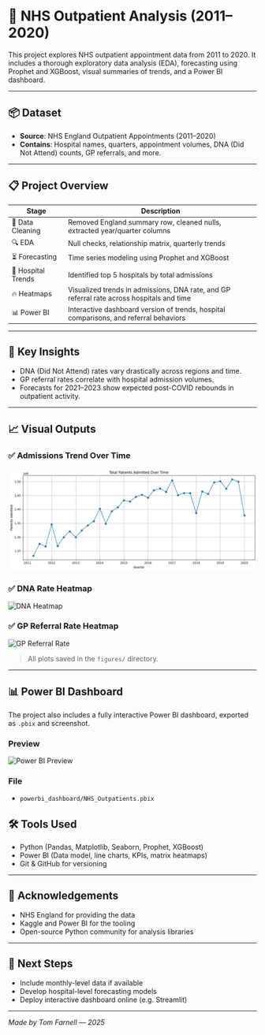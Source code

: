 # 🏥 NHS Outpatient Analysis (2011–2020)

This project explores NHS outpatient appointment data from 2011 to 2020. It includes a thorough exploratory data analysis (EDA), forecasting using Prophet and XGBoost, visual summaries of trends, and a Power BI dashboard.

---

## 📦 Dataset

- **Source**: NHS England Outpatient Appointments (2011–2020)
- **Contains**: Hospital names, quarters, appointment volumes, DNA (Did Not Attend) counts, GP referrals, and more.

---

## 📋 Project Overview

| Stage | Description |
|-------|-------------|
| 🧹 Data Cleaning | Removed England summary row, cleaned nulls, extracted year/quarter columns |
| 🔍 EDA | Null checks, relationship matrix, quarterly trends |
| ⏳ Forecasting | Time series modeling using Prophet and XGBoost |
| 🏥 Hospital Trends | Identified top 5 hospitals by total admissions |
| 🔥 Heatmaps | Visualized trends in admissions, DNA rate, and GP referral rate across hospitals and time |
| 📊 Power BI | Interactive dashboard version of trends, hospital comparisons, and referral behaviors |

---

## 🧠 Key Insights

- DNA (Did Not Attend) rates vary drastically across regions and time.
- GP referral rates correlate with hospital admission volumes.
- Forecasts for 2021–2023 show expected post-COVID rebounds in outpatient activity.

---

## 📈 Visual Outputs

### ✅ Admissions Trend Over Time

![Admissions Trend](Figures/Hopsital_Admissions_Total%20.png)

### ✅ DNA Rate Heatmap

![DNA Heatmap](figures/heatmap_dna_rate.png)

### ✅ GP Referral Rate Heatmap

![GP Referral Rate](figures/heatmap_gp_referral_rate.png)

> All plots saved in the `figures/` directory.

---

## 📊 Power BI Dashboard

The project also includes a fully interactive Power BI dashboard, exported as `.pbix` and screenshot.

### Preview

![Power BI Preview](powerbi_dashboard/dashboard_screenshot.png)

### File

- `powerbi_dashboard/NHS_Outpatients.pbix`

## 🛠️ Tools Used

- Python (Pandas, Matplotlib, Seaborn, Prophet, XGBoost)
- Power BI (Data model, line charts, KPIs, matrix heatmaps)
- Git & GitHub for versioning

---

## 🔗 Acknowledgements

- NHS England for providing the data
- Kaggle and Power BI for the tooling
- Open-source Python community for analysis libraries

---

## 🚀 Next Steps

- Include monthly-level data if available
- Develop hospital-level forecasting models
- Deploy interactive dashboard online (e.g. Streamlit)

---

*Made by Tom Farnell — 2025*
